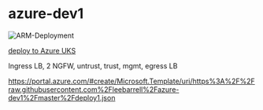 # azure-dev1

![ARM-Deployment](https://user-images.githubusercontent.com/98411893/152176766-01cd9425-4181-4917-a755-5ca59e1b8a93.png)

<p><a href='https://portal.azure.com/#create/Microsoft.Template/uri/https%3A%2F%2Fraw.githubusercontent.com%2Fleebarrell%2Fazure-dev1%2Fmaster%2Fdeploy1.json'>deploy to Azure UKS</a></p>
<p>Ingress LB, 2 NGFW, untrust, trust, mgmt, egress LB </p>

https://portal.azure.com/#create/Microsoft.Template/uri/https%3A%2F%2Fraw.githubusercontent.com%2Fleebarrell%2Fazure-dev1%2Fmaster%2Fdeploy1.json
